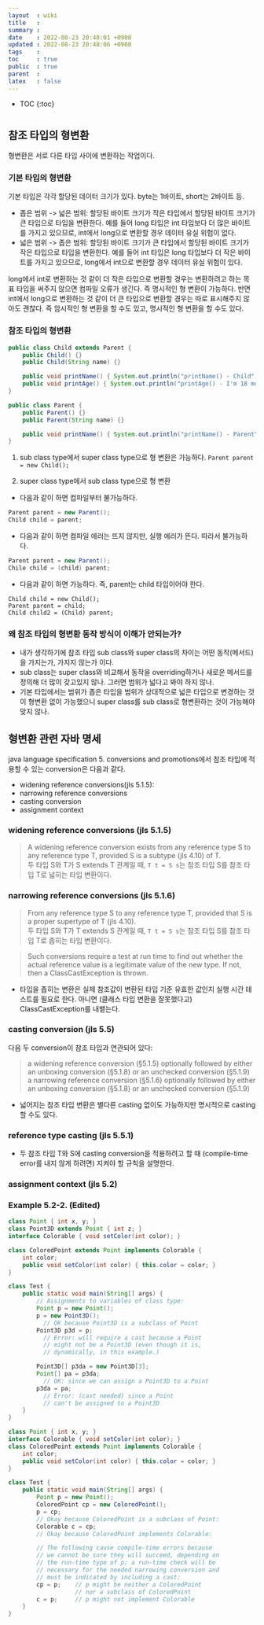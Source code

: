 ```yaml
---
layout  : wiki
title   : 
summary : 
date    : 2022-08-23 20:40:01 +0900
updated : 2022-08-23 20:40:06 +0900
tags    : 
toc     : true
public  : true
parent  : 
latex   : false
---
```

* TOC
{:toc}

# 

## 참조 타입의 형변환

형변환은 서로 다른 타입 사이에 변환하는 작업이다.

### 기본 타입의 형변환
기본 타입은 각각 할당된 데이터 크기가 있다. byte는 1바이트, short는 2바이트 등.
* 좁은 범위 -> 넓은 범위: 할당된 바이트 크기가 작은 타입에서 할당된 바이트 크기가 큰 타입으로 타입을 변환한다. 예를 들어 long 타입은 int 타입보다 더 많은 바이트를 가지고 있으므로, int에서 long으로 변환할 경우 데이터 유실 위험이 없다.
* 넓은 범위 -> 좁은 범위: 할당된 바이트 크기가 큰 타입에서 할당된 바이트 크기가 작은 타입으로 타입을 변환한다. 예를 들어 int 타입은 long 타입보다 더 작은 바이트를 가지고 있으므로, long에서 int으로 변환할 경우 데이터 유실 위험이 있다.

long에서 int로 변환하는 것 같이 더 작은 타입으로 변환할 경우는 변환하려고 하는 목표 타입을 써주지 않으면 컴파일 오류가 생긴다. 즉 명시적인 형 변환이 가능하다.
반면 int에서 long으로 변환하는 것 같이 더 큰 타입으로 변환할 경우는 따로 표시해주지 않아도 괜찮다. 즉 암시적인 형 변환을 할 수도 있고, 명시적인 형 변환을 할 수도 있다.


### 참조 타입의 형변환
```java
public class Child extends Parent {
	public Child() {}
	public Child(String name) {}

	public void printName() { System.out.println("printName() - Child"); }
	public void printAge() { System.out.println("printAge() - I'm 18 month"); }
}
```

```java
public class Parent {
	public Parent() {}
	public Parent(String name) {}

	public void printName() { System.out.println("printName() - Parent"); }
}
```

1. sub class type에서 super class type으로 형 변환은 가능하다.
`Parent parent = new Child();`

2. super class type에서 sub class type으로 형 변환<br>
* 다음과 같이 하면 컴파일부터 불가능하다.<br>
```java
Parent parent = new Parent();
Child child = parent;
```
* 다음과 같이 하면 컴파일 에러는 뜨지 않지만, 실행 에러가 뜬다. 따라서 불가능하다.<br>
```java
Parent parent = new Parent();
Chile child = (child) parent;
```
* 다음과 같이 하면 가능하다. 즉, parent는 child 타입이어야 한다.<br>
```
Child child = new Child();
Parent parent = child;
Child child2 = (Child) parent;
```

### 왜 참조 타입의 형변환 동작 방식이 이해가 안되는가?
* 내가 생각하기에 참조 타입 sub class와 super class의 차이는 어떤 동작(메서드)을 가지는가, 가지지 않는가 이다.<br>
* sub class는 super class와 비교해서 동작을 overriding하거나 새로운 메서드를 정의해 더 많이 갖고있지 않나. 그러면 범위가 넓다고 봐야 하지 않나.<br>
* 기본 타입에서는 범위가 좁은 타입을 범위가 상대적으로 넓은 타입으로 변경하는 것이 형변환 없이 가능했으니 super class를 sub class로 형변환하는 것이 가능해야 맞지 않나.<br>


## 형변환 관련 자바 명세
java language specification 5. conversions and promotions에서 참조 타입에 적용할 수 있는 conversion은 다음과 같다.<br>
* widening reference conversions(jls 5.1.5): 
* narrowing reference conversions
* casting conversion
* assignment context

### widening reference conversions (jls 5.1.5)
> A widening reference conversion exists from any reference type S to any reference type T, provided S is a subtype (jls 4.10) of T.<br>
두 타입 S와 T가 S extends T 관계일 때, `T t = S s`는 참조 타입 S를 참조 타입 T로 넓히는 타입 변환이다.<br>

### narrowing reference conversions (jls 5.1.6)
> From any reference type S to any reference type T, provided that S is a proper supertype of T (jls 4.10).<br>
두 타입 S와 T가 T extends S 관계일 때, `T t = S s`는 참조 타입 S를 참조 타입 T로 좁히는 타입 변환이다.<br>

> Such conversions require a test at run time to find out whether the actual reference value is a legitimate value of the new type. If not, then a ClassCastException is thrown.<br>
* 타입을 좁히는 변환은 실제 참조값이 변환된 타입 기준 유효한 값인지 실행 시간 테스트를 필요로 한다. 아니면 (클래스 타입 변환을 잘못했다고) ClassCastException를 내뱉는다.

### casting conversion (jls 5.5)
다음 두 conversion이 참조 타입과 연관되어 있다:<br>

> a widening reference conversion (§5.1.5) optionally followed by either an unboxing conversion (§5.1.8) or an unchecked conversion (§5.1.9)<br>
> a narrowing reference conversion (§5.1.6) optionally followed by either an unboxing conversion (§5.1.8) or an unchecked conversion (§5.1.9)<br>

* 넓어지는 참조 타입 변환은 별다른 casting 없이도 가능하지만 명시적으로 casting할 수도 있다.<br>

### reference type casting (jls 5.5.1)
* 두 참조 타입 T와 S에 casting conversion을 적용하려고 할 때 (compile-time error를 내지 않게 하려면) 지켜야 할 규칙을 설명한다.

### assignment context (jls 5.2)

### Example 5.2-2. (Edited)

```java
class Point { int x, y; }
class Point3D extends Point { int z; }
interface Colorable { void setColor(int color); }

class ColoredPoint extends Point implements Colorable {
    int color;
    public void setColor(int color) { this.color = color; }
}

class Test {
    public static void main(String[] args) {
        // Assignments to variables of class type:
        Point p = new Point();
        p = new Point3D();
          // OK because Point3D is a subclass of Point
        Point3D p3d = p;
          // Error: will require a cast because a Point
          // might not be a Point3D (even though it is,
          // dynamically, in this example.)

        Point3D[] p3da = new Point3D[3];
        Point[] pa = p3da;
          // OK: since we can assign a Point3D to a Point
        p3da = pa;
          // Error: (cast needed) since a Point
          // can't be assigned to a Point3D
    }
}
```

```java
class Point { int x, y; }
interface Colorable { void setColor(int color); }
class ColoredPoint extends Point implements Colorable {
    int color;
    public void setColor(int color) { this.color = color; }
}

class Test {
    public static void main(String[] args) {
        Point p = new Point();
        ColoredPoint cp = new ColoredPoint();
        p = cp;
        // Okay because ColoredPoint is a subclass of Point:
        Colorable c = cp;
        // Okay because ColoredPoint implements Colorable:

        // The following cause compile-time errors because
        // we cannot be sure they will succeed, depending on
        // the run-time type of p; a run-time check will be
        // necessary for the needed narrowing conversion and
        // must be indicated by including a cast:
        cp = p;    // p might be neither a ColoredPoint
                   // nor a subclass of ColoredPoint
        c = p;     // p might not implement Colorable
    }
}
```
